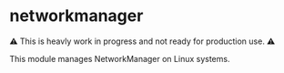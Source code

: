 # networkmanager

⚠️ This is heavly work in progress and not ready for production use. ⚠️

This module manages NetworkManager on Linux systems.
